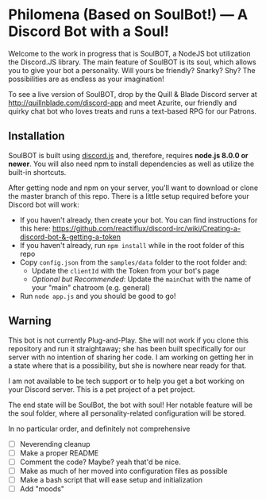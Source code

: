 # Philomena (Based on SoulBot!) — A Discord Bot with a Soul!

Welcome to the work in progress that is SoulBOT, a NodeJS bot utilization the Discord.JS library.  The main feature of SoulBOT is its soul, which allows you to give your bot a personality.  Will yours be friendly?  Snarky?  Shy?  The possibilities are as endless as your imagination!

To see a live version of SoulBOT, drop by the Quill & Blade Discord server at http://quillnblade.com/discord-app and meet Azurite, our friendly and quirky chat bot who loves treats and runs a text-based RPG for our Patrons.

## Installation

SoulBOT is built using [discord.js](https://github.com/hydrabolt/discord.js/) and, therefore, requires **node.js 8.0.0 or newer**.  You will also need npm to install dependencies as well as utilize the built-in shortcuts.

After getting node and npm on your server, you'll want to download or clone the master branch of this repo.  There is a little setup required before your Discord bot will work:

- If you haven't already, then create your bot.  You can find instructions for this here: https://github.com/reactiflux/discord-irc/wiki/Creating-a-discord-bot-&-getting-a-token
- If you haven't already, run `npm install` while in the root folder of this repo
- Copy `config.json` from the `samples/data` folder to the root folder and:
  - Update the `clientId` with the Token from your bot's page
  - *Optional but Recommended*: Update the `mainChat` with the name of your "main" chatroom (e.g. general)
- Run `node app.js` and you should be good to go!

## Warning

This bot is not currently Plug-and-Play.  She will not work if you clone this repository and run it straightaway; she has been built specifically for our server with no intention of sharing her code.  I am working on getting her in a state where that is a possibility, but she is nowhere near ready for that.

I am not available to be tech support or to help you get a bot working on your Discord server.  This is a pet project of a pet project.

The end state will be SoulBot, the bot with soul!  Her notable feature will be the soul folder, where all personality-related configuration will be stored.

In no particular order, and definitely not comprehensive
- [ ] Neverending cleanup
- [ ] Make a proper README
- [ ] Comment the code?  Maybe?  yeah that'd be nice.
- [ ] Make as much of her moved into configuration files as possible
- [ ] Make a bash script that will ease setup and initialization
- [ ] Add "moods"
